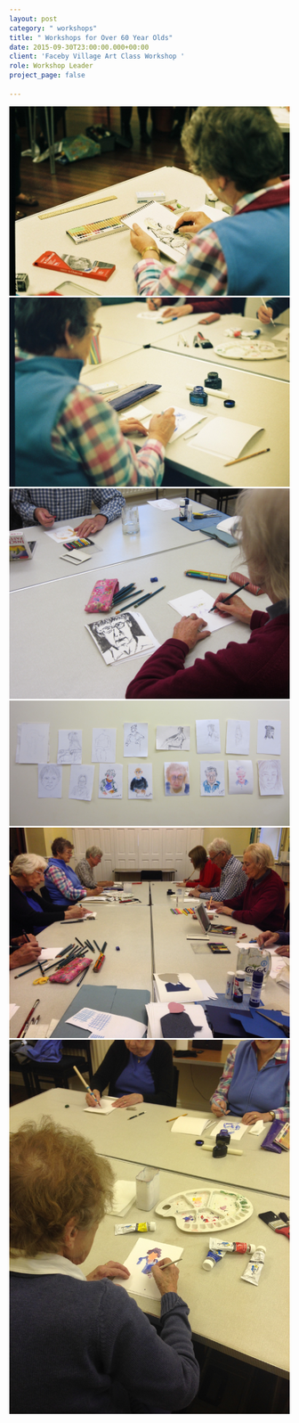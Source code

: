 ```yaml
---
layout: post
category: " workshops"
title: " Workshops for Over 60 Year Olds"
date: 2015-09-30T23:00:00.000+00:00
client: 'Faceby Village Art Class Workshop '
role: Workshop Leader
project_page: false

---
```

![](/uploads/FH000011.jpg)![](/uploads/FH000014.jpg)![](/uploads/IMG_1674.jpg)![](/uploads/IMG_1687.jpg)![](/uploads/IMG_2455.jpg)![](/uploads/IMG_2435.jpg)